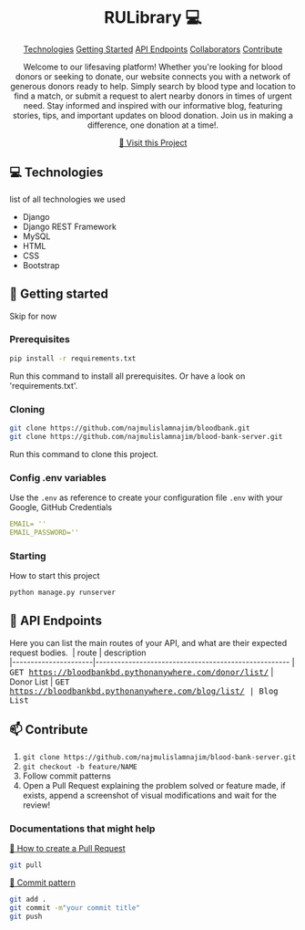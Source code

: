                     
<h1 align="center" style="font-weight: bold;">RULibrary 💻</h1>

<p align="center">
<a href="#tech">Technologies</a>
<a href="#started">Getting Started</a>
<a href="#routes">API Endpoints</a>
<a href="#colab">Collaborators</a>
<a href="#contribute">Contribute</a> 
</p>


<p align="center">Welcome to our lifesaving platform! Whether you're looking for blood donors or seeking to donate, our website connects you with a network of generous donors ready to help. Simply search by blood type and location to find a match, or submit a request to alert nearby donors in times of urgent need. Stay informed and inspired with our informative blog, featuring stories, tips, and important updates on blood donation. Join us in making a difference, one donation at a time!.</p>


<p align="center">
<a href="https://najmulislamnajim.github.io/bloodbank/">📱 Visit this Project</a>
</p>
 
<h2 id="technologies">💻 Technologies</h2>

list of all technologies we used
- Django
- Django REST Framework
- MySQL
- HTML
- CSS
- Bootstrap
 
<h2 id="started">🚀 Getting started</h2>

Skip for now
 
<h3>Prerequisites</h3>

```bash
pip install -r requirements.txt
```

Run this command to install all prerequisites. Or have a look on 'requirements.txt'.


 
<h3>Cloning</h3>


```bash
git clone https://github.com/najmulislamnajim/bloodbank.git
git clone https://github.com/najmulislamnajim/blood-bank-server.git
```

Run this command to clone this project.
 
<h3>Config .env variables</h2>

Use the `.env` as reference to create your configuration file `.env` with your 
Google, GitHub Credentials

```yaml
EMAIL= ''
EMAIL_PASSWORD='' 
```
 
<h3>Starting</h3>

How to start this project

```bash
python manage.py runserver
```
 
<h2 id="routes">📍 API Endpoints</h2>

Here you can list the main routes of your API, and what are their expected request bodies.
​
| route               | description                                          
|----------------------|-----------------------------------------------------
| <kbd>GET https://bloodbankbd.pythonanywhere.com/donor/list/</kbd>     | Donor List
| <kbd>GET https://bloodbankbd.pythonanywhere.com/blog/list/    | Blog List 
 
<h2 id="contribute">📫 Contribute</h2>



1. `git clone https://github.com/najmulislamnajim/blood-bank-server.git`
2. `git checkout -b feature/NAME`
3. Follow commit patterns
4. Open a Pull Request explaining the problem solved or feature made, if exists, append a screenshot of visual modifications and wait for the review!
 
<h3>Documentations that might help</h3>

[📝 How to create a Pull Request](#)
```bash
git pull
```
[💾 Commit pattern](#)
```bash
git add .
git commit -m"your commit title"
git push
```
